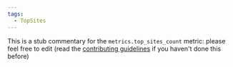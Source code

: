 ```yaml
---
tags:
  - TopSites
---
```


This is a stub commentary for the `metrics.top_sites_count` metric: please feel free to edit (read the
[contributing guidelines](https://github.com/mozilla/glean-annotations/blob/main/CONTRIBUTING.md)
if you haven't done this before)
